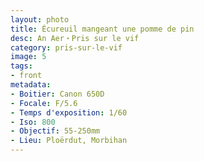 ```yaml
---
layout: photo
title: Écureuil mangeant une pomme de pin
desc: An Aer・Pris sur le vif
category: pris-sur-le-vif
image: 5
tags:
- front
metadata:
- Boitier: Canon 650D
- Focale: F/5.6
- Temps d'exposition: 1/60
- Iso: 800
- Objectif: 55-250mm
- Lieu: Ploërdut, Morbihan
---
```

